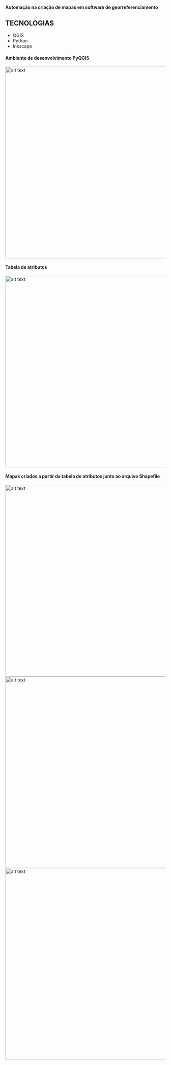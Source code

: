<h4>Automação na criação de mapas em software de georreferenciamento</h4>

## TECNOLOGIAS
* QGIS 
* Python
* Inkscape

<h4>Ambiente de desenvolvimento PyQGIS</h4>

<img src="https://github.com/BSFernando/Portfolio/blob/main/imgs/mapas/QGIS.jpg" alt="alt text" width="600px">

<h4>Tabela de atributos</h4>

<img src="https://github.com/BSFernando/Portfolio/blob/main/imgs/mapas/dataframe.jpg" alt="alt text" width="600px">

<h4>Mapas criados a partir da tabela de atributos junto ao arquivo Shapefile</h4>

<img src="https://github.com/BSFernando/Portfolio/blob/main/imgs/mapas/mapa1.png" alt="alt text" width="600px">
<img src="https://github.com/BSFernando/Portfolio/blob/main/imgs/mapas/mapa2.png" alt="alt text" width="600px">
<img src="https://github.com/BSFernando/Portfolio/blob/main/imgs/mapas/mapa3.png" alt="alt text" width="600px">

